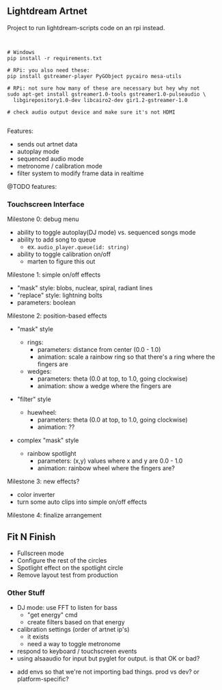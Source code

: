 ## Lightdream Artnet

Project to run lightdream-scripts code on an rpi instead.

```


# Windows
pip install -r requirements.txt

# RPi: you also need these:
pip install gstreamer-player PyGObject pycairo mesa-utils

# RPi: not sure how many of these are necessary but hey why not
sudo apt-get install gstreamer1.0-tools gstreamer1.0-pulseaudio \
  libgirepository1.0-dev libcairo2-dev gir1.2-gstreamer-1.0

# check audio output device and make sure it's not HDMI


```

Features:

- sends out artnet data
- autoplay mode
- sequenced audio mode
- metronome / calibration mode
- filter system to modify frame data in realtime

@TODO features:

### Touchscreen Interface

Milestone 0: debug menu

- ability to toggle autoplay(DJ mode) vs. sequenced songs mode
- ability to add song to queue
  - ex. `audio_player.queue(id: string)`
- ability to toggle calibration on/off
  - marten to figure this out

Milestone 1: simple on/off effects

- "mask" style: blobs, nuclear, spiral, radiant lines
- "replace" style: lightning bolts
- parameters: boolean

Milestone 2: position-based effects

- "mask" style
  - rings:
    - parameters: distance from center (0.0 - 1.0)
    - animation: scale a rainbow ring so that there's a ring where the fingers are
  - wedges:
    - parameters: theta (0.0 at top, to 1.0, going clockwise)
    - animation: show a wedge where the fingers are
- "filter" style

  - huewheel:
    - parameters: theta (0.0 at top, to 1.0, going clockwise)
    - animation: ??

- complex "mask" style
  - rainbow spotlight
    - parameters: (x,y) values where x and y are 0.0 - 1.0
    - animation: rainbow wheel where the fingers are?

Milestone 3: new effects?

- color inverter
- turn some auto clips into simple on/off effects

Milestone 4: finalize arrangement

## Fit N Finish

- Fullscreen mode
- Configure the rest of the circles
- Spotlight effect on the spotlight circle
- Remove layout test from production

### Other Stuff

- DJ mode: use FFT to listen for bass
  - "get energy" cmd
  * create filters based on that energy
- calibration settings (order of artnet ip's)
  - it exists
  * need a way to toggle metronome
- respond to keyboard / touchscreen events
- using alsaaudio for input but pyglet for output. is that OK or bad?

* add envs so that we're not importing bad things. prod vs dev? or platform-specific?
